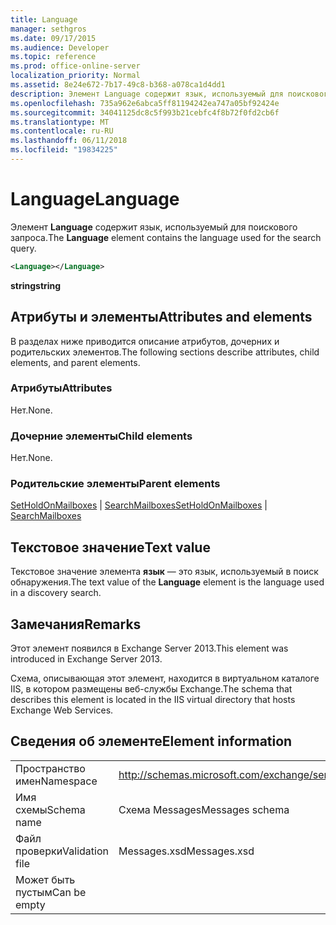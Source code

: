 ```yaml
---
title: Language
manager: sethgros
ms.date: 09/17/2015
ms.audience: Developer
ms.topic: reference
ms.prod: office-online-server
localization_priority: Normal
ms.assetid: 8e24e672-7b17-49c8-b368-a078ca1d4dd1
description: Элемент Language содержит язык, используемый для поискового запроса.
ms.openlocfilehash: 735a962e6abca5ff81194242ea747a05bf92424e
ms.sourcegitcommit: 34041125dc8c5f993b21cebfc4f8b72f0fd2cb6f
ms.translationtype: MT
ms.contentlocale: ru-RU
ms.lasthandoff: 06/11/2018
ms.locfileid: "19834225"
---
```

# <a name="language"></a><span data-ttu-id="7cc2c-103">Language</span><span class="sxs-lookup"><span data-stu-id="7cc2c-103">Language</span></span>

<span data-ttu-id="7cc2c-104">Элемент **Language** содержит язык, используемый для поискового запроса.</span><span class="sxs-lookup"><span data-stu-id="7cc2c-104">The **Language** element contains the language used for the search query.</span></span> 
  
```XML
<Language></Language>
```

 <span data-ttu-id="7cc2c-105">**string**</span><span class="sxs-lookup"><span data-stu-id="7cc2c-105">**string**</span></span>
## <a name="attributes-and-elements"></a><span data-ttu-id="7cc2c-106">Атрибуты и элементы</span><span class="sxs-lookup"><span data-stu-id="7cc2c-106">Attributes and elements</span></span>

<span data-ttu-id="7cc2c-107">В разделах ниже приводится описание атрибутов, дочерних и родительских элементов.</span><span class="sxs-lookup"><span data-stu-id="7cc2c-107">The following sections describe attributes, child elements, and parent elements.</span></span>
  
### <a name="attributes"></a><span data-ttu-id="7cc2c-108">Атрибуты</span><span class="sxs-lookup"><span data-stu-id="7cc2c-108">Attributes</span></span>

<span data-ttu-id="7cc2c-109">Нет.</span><span class="sxs-lookup"><span data-stu-id="7cc2c-109">None.</span></span>
  
### <a name="child-elements"></a><span data-ttu-id="7cc2c-110">Дочерние элементы</span><span class="sxs-lookup"><span data-stu-id="7cc2c-110">Child elements</span></span>

<span data-ttu-id="7cc2c-111">Нет.</span><span class="sxs-lookup"><span data-stu-id="7cc2c-111">None.</span></span>
  
### <a name="parent-elements"></a><span data-ttu-id="7cc2c-112">Родительские элементы</span><span class="sxs-lookup"><span data-stu-id="7cc2c-112">Parent elements</span></span>

<span data-ttu-id="7cc2c-113">[SetHoldOnMailboxes](setholdonmailboxes.md) | [SearchMailboxes](searchmailboxes.md)</span><span class="sxs-lookup"><span data-stu-id="7cc2c-113">[SetHoldOnMailboxes](setholdonmailboxes.md) | [SearchMailboxes](searchmailboxes.md)</span></span>
  
## <a name="text-value"></a><span data-ttu-id="7cc2c-114">Текстовое значение</span><span class="sxs-lookup"><span data-stu-id="7cc2c-114">Text value</span></span>

<span data-ttu-id="7cc2c-115">Текстовое значение элемента **язык** — это язык, используемый в поиск обнаружения.</span><span class="sxs-lookup"><span data-stu-id="7cc2c-115">The text value of the **Language** element is the language used in a discovery search.</span></span> 
  
## <a name="remarks"></a><span data-ttu-id="7cc2c-116">Замечания</span><span class="sxs-lookup"><span data-stu-id="7cc2c-116">Remarks</span></span>

<span data-ttu-id="7cc2c-117">Этот элемент появился в Exchange Server 2013.</span><span class="sxs-lookup"><span data-stu-id="7cc2c-117">This element was introduced in Exchange Server 2013.</span></span>
  
<span data-ttu-id="7cc2c-118">Схема, описывающая этот элемент, находится в виртуальном каталоге IIS, в котором размещены веб-службы Exchange.</span><span class="sxs-lookup"><span data-stu-id="7cc2c-118">The schema that describes this element is located in the IIS virtual directory that hosts Exchange Web Services.</span></span>
  
## <a name="element-information"></a><span data-ttu-id="7cc2c-119">Сведения об элементе</span><span class="sxs-lookup"><span data-stu-id="7cc2c-119">Element information</span></span>

|||
|:-----|:-----|
|<span data-ttu-id="7cc2c-120">Пространство имен</span><span class="sxs-lookup"><span data-stu-id="7cc2c-120">Namespace</span></span>  <br/> |http://schemas.microsoft.com/exchange/services/2006/messages  <br/> |
|<span data-ttu-id="7cc2c-121">Имя схемы</span><span class="sxs-lookup"><span data-stu-id="7cc2c-121">Schema name</span></span>  <br/> |<span data-ttu-id="7cc2c-122">Схема Messages</span><span class="sxs-lookup"><span data-stu-id="7cc2c-122">Messages schema</span></span>  <br/> |
|<span data-ttu-id="7cc2c-123">Файл проверки</span><span class="sxs-lookup"><span data-stu-id="7cc2c-123">Validation file</span></span>  <br/> |<span data-ttu-id="7cc2c-124">Messages.xsd</span><span class="sxs-lookup"><span data-stu-id="7cc2c-124">Messages.xsd</span></span>  <br/> |
|<span data-ttu-id="7cc2c-125">Может быть пустым</span><span class="sxs-lookup"><span data-stu-id="7cc2c-125">Can be empty</span></span>  <br/> ||
   


